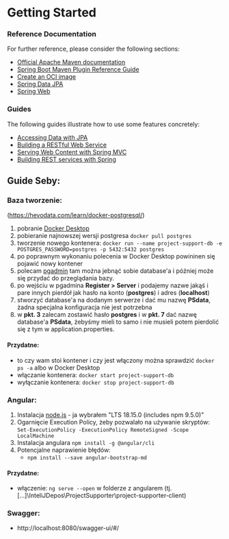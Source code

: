 # Getting Started

### Reference Documentation

For further reference, please consider the following sections:

* [Official Apache Maven documentation](https://maven.apache.org/guides/index.html)
* [Spring Boot Maven Plugin Reference Guide](https://docs.spring.io/spring-boot/docs/3.0.5/maven-plugin/reference/html/)
* [Create an OCI image](https://docs.spring.io/spring-boot/docs/3.0.5/maven-plugin/reference/html/#build-image)
* [Spring Data JPA](https://docs.spring.io/spring-boot/docs/3.0.5/reference/htmlsingle/#data.sql.jpa-and-spring-data)
* [Spring Web](https://docs.spring.io/spring-boot/docs/3.0.5/reference/htmlsingle/#web)

### Guides

The following guides illustrate how to use some features concretely:

* [Accessing Data with JPA](https://spring.io/guides/gs/accessing-data-jpa/)
* [Building a RESTful Web Service](https://spring.io/guides/gs/rest-service/)
* [Serving Web Content with Spring MVC](https://spring.io/guides/gs/serving-web-content/)
* [Building REST services with Spring](https://spring.io/guides/tutorials/rest/)


## Guide Seby:

### Baza tworzenie:
(https://hevodata.com/learn/docker-postgresql/)

1. pobranie [Docker Desktop](https://www.docker.com/products/docker-desktop/)
2. pobieranie najnowszej wersji postgresa `docker pull postgres`
3. tworzenie nowego kontenera: `docker run --name project-support-db -e POSTGRES_PASSWORD=postgres -p 5432:5432 postgres`
4. po poprawnym wykonaniu polecenia w Docker Desktop powininen się pojawić nowy kontener
5. polecam [pgadmin](https://www.pgadmin.org/download/) tam można jebnąć sobie database'a i później może się przydać do przeglądania bazy.
6. po wejściu w pgadmina **Register > Server** i podajemy nazwe jakąś i pare innych pierdół jak hasło na konto (**postgres**) i adres (**localhost**)
7. stworzyć database'a na dodanym serwerze i dać mu nazwę **PSdata**, żadna specjalna konfiguracja nie jest potrzebna
8. w **pkt. 3** zalecam zostawić hasło **postgres** i w **pkt. 7** dać nazwę database'a **PSdata**, żebyśmy mieli to samo i nie musieli potem pierdolić się z tym w application.properties. 

#### Przydatne:
- to czy wam stoi kontener i czy jest włączony można sprawdzić `docker ps -a` albo w Docker Desktop
- włączanie kontenera: `docker start project-support-db`
- wyłączanie kontenera: `docker stop project-support-db`


### Angular:

1. Instalacja [node.js](https://nodejs.org/en/download) - ja wybrałem "LTS 18.15.0 (includes npm 9.5.0)"
2. Ogarnięcie Execution Policy, żeby pozwalało na używanie skryptów: `Set-ExecutionPolicy -ExecutionPolicy RemoteSigned -Scope LocalMachine`
3. Instalacja angulara `npm install -g @angular/cli`
4. Potencjalne naprawienie błędów:
   - `npm install --save angular-bootstrap-md`

#### Przydatne:
- włączenie: `ng serve --open` w folderze z angularem (tj. [...]\InteliJDepos\ProjectSupporter\project-supporter-client)


### Swagger:
- http://localhost:8080/swagger-ui/#/